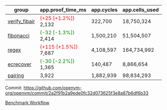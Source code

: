 | group | app.proof_time_ms | app.cycles | app.cells_used | leaf.proof_time_ms | leaf.cycles | leaf.cells_used |
| -- | -- | -- | -- | -- | -- | -- |
| [verify_fibair](https://github.com/openvm-org/openvm/blob/benchmark-results/benchmarks-pr/2003/verify_fibair-2a2f91b2a9ede0fc32d073625f3e8a87b6df6b33.md) |<span style='color: red'>(+25 [+1.2%])</span> 2,132 |  322,700 |  18,750,324 |- | - | - |
| [fibonacci](https://github.com/openvm-org/openvm/blob/benchmark-results/benchmarks-pr/2003/fibonacci-2a2f91b2a9ede0fc32d073625f3e8a87b6df6b33.md) |<span style='color: green'>(-32 [-1.3%])</span> 2,414 |  1,500,210 |  51,504,507 |- | - | - |
| [regex](https://github.com/openvm-org/openvm/blob/benchmark-results/benchmarks-pr/2003/regex-2a2f91b2a9ede0fc32d073625f3e8a87b6df6b33.md) |<span style='color: red'>(+115 [+1.5%])</span> 7,687 |  4,108,597 |  164,734,992 |- | - | - |
| [ecrecover](https://github.com/openvm-org/openvm/blob/benchmark-results/benchmarks-pr/2003/ecrecover-2a2f91b2a9ede0fc32d073625f3e8a87b6df6b33.md) |<span style='color: green'>(-30 [-2.2%])</span> 1,365 |  140,487 |  8,866,654 |- | - | - |
| [pairing](https://github.com/openvm-org/openvm/blob/benchmark-results/benchmarks-pr/2003/pairing-2a2f91b2a9ede0fc32d073625f3e8a87b6df6b33.md) | 3,922 |  1,882,939 |  98,834,293 |- | - | - |


Commit: https://github.com/openvm-org/openvm/commit/2a2f91b2a9ede0fc32d073625f3e8a87b6df6b33

[Benchmark Workflow](https://github.com/openvm-org/openvm/actions/runs/17080745339)
